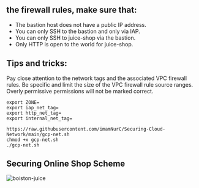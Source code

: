 ## the firewall rules, make sure that:

- The bastion host does not have a public IP address.
- You can only SSH to the bastion and only via IAP.
- You can only SSH to juice-shop via the bastion.
- Only HTTP is open to the world for juice-shop.


## Tips and tricks:

Pay close attention to the network tags and the associated VPC firewall rules.
Be specific and limit the size of the VPC firewall rule source ranges.
Overly permissive permissions will not be marked correct.



```
export ZONE=
export iap_net_tag=
export http_net_tag=
export internal_net_tag=
```

```
https://raw.githubusercontent.com/imamNurC/Securing-Cloud-Network/main/gcp-net.sh
chmod +x gcp-net.sh
./gcp-net.sh
```


## Securing Online Shop Scheme

![boiston-juice](https://cdn.qwiklabs.com/BgxgsuLyqMkhxmO3jDlkHE7yGLIR%2B3rrUabKimlgrbo%3D)
